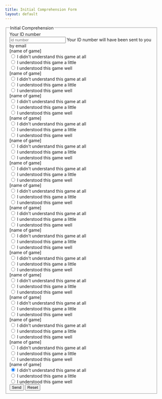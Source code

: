 ```yaml
---
title: Initial Comprehension Form
layout: default
---
```

<form class="form-horizontal">
<fieldset>

<!-- Form Name -->
<legend>Initial Comprehension</legend>

<!-- Text input-->
<div class="form-group">
  <label class="col-md-4 control-label" for="id">Your ID number</label>  
  <div class="col-md-4">
  <input id="id" name="id" type="text" placeholder="id number" class="form-control input-md" required="">
  <span class="help-block">Your ID number will have been sent to you by email</span>  
  </div>
</div>

<!-- Multiple Radios -->
<div class="form-group">
  <label class="col-md-4 control-label" for="name_of_game">[name of game]</label>
  <div class="col-md-4">
  <div class="radio">
    <label for="name_of_game-0">
      <input type="radio" name="name_of_game" id="name_of_game-0" value="not at all" checked="checked">
      I didn't understand this game at all
    </label>
	</div>
  <div class="radio">
    <label for="name_of_game-1">
      <input type="radio" name="name_of_game" id="name_of_game-1" value="a little">
      I understood this game a little
    </label>
	</div>
  <div class="radio">
    <label for="name_of_game-2">
      <input type="radio" name="name_of_game" id="name_of_game-2" value="well">
      I understood this game well
    </label>
	</div>
  </div>
</div>

<!-- Multiple Radios -->
<div class="form-group">
  <label class="col-md-4 control-label" for="name_of_game">[name of game]</label>
  <div class="col-md-4">
  <div class="radio">
    <label for="name_of_game-0">
      <input type="radio" name="name_of_game" id="name_of_game-0" value="not at all" checked="checked">
      I didn't understand this game at all
    </label>
	</div>
  <div class="radio">
    <label for="name_of_game-1">
      <input type="radio" name="name_of_game" id="name_of_game-1" value="a little">
      I understood this game a little
    </label>
	</div>
  <div class="radio">
    <label for="name_of_game-2">
      <input type="radio" name="name_of_game" id="name_of_game-2" value="well">
      I understood this game well
    </label>
	</div>
  </div>
</div>

<!-- Multiple Radios -->
<div class="form-group">
  <label class="col-md-4 control-label" for="name_of_game">[name of game]</label>
  <div class="col-md-4">
  <div class="radio">
    <label for="name_of_game-0">
      <input type="radio" name="name_of_game" id="name_of_game-0" value="not at all" checked="checked">
      I didn't understand this game at all
    </label>
	</div>
  <div class="radio">
    <label for="name_of_game-1">
      <input type="radio" name="name_of_game" id="name_of_game-1" value="a little">
      I understood this game a little
    </label>
	</div>
  <div class="radio">
    <label for="name_of_game-2">
      <input type="radio" name="name_of_game" id="name_of_game-2" value="well">
      I understood this game well
    </label>
	</div>
  </div>
</div>

<!-- Multiple Radios -->
<div class="form-group">
  <label class="col-md-4 control-label" for="name_of_game">[name of game]</label>
  <div class="col-md-4">
  <div class="radio">
    <label for="name_of_game-0">
      <input type="radio" name="name_of_game" id="name_of_game-0" value="not at all" checked="checked">
      I didn't understand this game at all
    </label>
	</div>
  <div class="radio">
    <label for="name_of_game-1">
      <input type="radio" name="name_of_game" id="name_of_game-1" value="a little">
      I understood this game a little
    </label>
	</div>
  <div class="radio">
    <label for="name_of_game-2">
      <input type="radio" name="name_of_game" id="name_of_game-2" value="well">
      I understood this game well
    </label>
	</div>
  </div>
</div>

<!-- Multiple Radios -->
<div class="form-group">
  <label class="col-md-4 control-label" for="name_of_game">[name of game]</label>
  <div class="col-md-4">
  <div class="radio">
    <label for="name_of_game-0">
      <input type="radio" name="name_of_game" id="name_of_game-0" value="not at all" checked="checked">
      I didn't understand this game at all
    </label>
	</div>
  <div class="radio">
    <label for="name_of_game-1">
      <input type="radio" name="name_of_game" id="name_of_game-1" value="a little">
      I understood this game a little
    </label>
	</div>
  <div class="radio">
    <label for="name_of_game-2">
      <input type="radio" name="name_of_game" id="name_of_game-2" value="well">
      I understood this game well
    </label>
	</div>
  </div>
</div>

<!-- Multiple Radios -->
<div class="form-group">
  <label class="col-md-4 control-label" for="name_of_game">[name of game]</label>
  <div class="col-md-4">
  <div class="radio">
    <label for="name_of_game-0">
      <input type="radio" name="name_of_game" id="name_of_game-0" value="not at all" checked="checked">
      I didn't understand this game at all
    </label>
	</div>
  <div class="radio">
    <label for="name_of_game-1">
      <input type="radio" name="name_of_game" id="name_of_game-1" value="a little">
      I understood this game a little
    </label>
	</div>
  <div class="radio">
    <label for="name_of_game-2">
      <input type="radio" name="name_of_game" id="name_of_game-2" value="well">
      I understood this game well
    </label>
	</div>
  </div>
</div>

<!-- Multiple Radios -->
<div class="form-group">
  <label class="col-md-4 control-label" for="name_of_game">[name of game]</label>
  <div class="col-md-4">
  <div class="radio">
    <label for="name_of_game-0">
      <input type="radio" name="name_of_game" id="name_of_game-0" value="not at all" checked="checked">
      I didn't understand this game at all
    </label>
	</div>
  <div class="radio">
    <label for="name_of_game-1">
      <input type="radio" name="name_of_game" id="name_of_game-1" value="a little">
      I understood this game a little
    </label>
	</div>
  <div class="radio">
    <label for="name_of_game-2">
      <input type="radio" name="name_of_game" id="name_of_game-2" value="well">
      I understood this game well
    </label>
	</div>
  </div>
</div>

<!-- Multiple Radios -->
<div class="form-group">
  <label class="col-md-4 control-label" for="name_of_game">[name of game]</label>
  <div class="col-md-4">
  <div class="radio">
    <label for="name_of_game-0">
      <input type="radio" name="name_of_game" id="name_of_game-0" value="not at all" checked="checked">
      I didn't understand this game at all
    </label>
	</div>
  <div class="radio">
    <label for="name_of_game-1">
      <input type="radio" name="name_of_game" id="name_of_game-1" value="a little">
      I understood this game a little
    </label>
	</div>
  <div class="radio">
    <label for="name_of_game-2">
      <input type="radio" name="name_of_game" id="name_of_game-2" value="well">
      I understood this game well
    </label>
	</div>
  </div>
</div>

<!-- Multiple Radios -->
<div class="form-group">
  <label class="col-md-4 control-label" for="name_of_game">[name of game]</label>
  <div class="col-md-4">
  <div class="radio">
    <label for="name_of_game-0">
      <input type="radio" name="name_of_game" id="name_of_game-0" value="not at all" checked="checked">
      I didn't understand this game at all
    </label>
	</div>
  <div class="radio">
    <label for="name_of_game-1">
      <input type="radio" name="name_of_game" id="name_of_game-1" value="a little">
      I understood this game a little
    </label>
	</div>
  <div class="radio">
    <label for="name_of_game-2">
      <input type="radio" name="name_of_game" id="name_of_game-2" value="well">
      I understood this game well
    </label>
	</div>
  </div>
</div>

<!-- Multiple Radios -->
<div class="form-group">
  <label class="col-md-4 control-label" for="name_of_game">[name of game]</label>
  <div class="col-md-4">
  <div class="radio">
    <label for="name_of_game-0">
      <input type="radio" name="name_of_game" id="name_of_game-0" value="not at all" checked="checked">
      I didn't understand this game at all
    </label>
	</div>
  <div class="radio">
    <label for="name_of_game-1">
      <input type="radio" name="name_of_game" id="name_of_game-1" value="a little">
      I understood this game a little
    </label>
	</div>
  <div class="radio">
    <label for="name_of_game-2">
      <input type="radio" name="name_of_game" id="name_of_game-2" value="well">
      I understood this game well
    </label>
	</div>
  </div>
</div>

<!-- Multiple Radios -->
<div class="form-group">
  <label class="col-md-4 control-label" for="name_of_game">[name of game]</label>
  <div class="col-md-4">
  <div class="radio">
    <label for="name_of_game-0">
      <input type="radio" name="name_of_game" id="name_of_game-0" value="not at all" checked="checked">
      I didn't understand this game at all
    </label>
	</div>
  <div class="radio">
    <label for="name_of_game-1">
      <input type="radio" name="name_of_game" id="name_of_game-1" value="a little">
      I understood this game a little
    </label>
	</div>
  <div class="radio">
    <label for="name_of_game-2">
      <input type="radio" name="name_of_game" id="name_of_game-2" value="well">
      I understood this game well
    </label>
	</div>
  </div>
</div>

<!-- Multiple Radios -->
<div class="form-group">
  <label class="col-md-4 control-label" for="name_of_game">[name of game]</label>
  <div class="col-md-4">
  <div class="radio">
    <label for="name_of_game-0">
      <input type="radio" name="name_of_game" id="name_of_game-0" value="not at all" checked="checked">
      I didn't understand this game at all
    </label>
	</div>
  <div class="radio">
    <label for="name_of_game-1">
      <input type="radio" name="name_of_game" id="name_of_game-1" value="a little">
      I understood this game a little
    </label>
	</div>
  <div class="radio">
    <label for="name_of_game-2">
      <input type="radio" name="name_of_game" id="name_of_game-2" value="well">
      I understood this game well
    </label>
	</div>
  </div>
</div>

<!-- Multiple Radios -->
<div class="form-group">
  <label class="col-md-4 control-label" for="name_of_game">[name of game]</label>
  <div class="col-md-4">
  <div class="radio">
    <label for="name_of_game-0">
      <input type="radio" name="name_of_game" id="name_of_game-0" value="not at all" checked="checked">
      I didn't understand this game at all
    </label>
	</div>
  <div class="radio">
    <label for="name_of_game-1">
      <input type="radio" name="name_of_game" id="name_of_game-1" value="a little">
      I understood this game a little
    </label>
	</div>
  <div class="radio">
    <label for="name_of_game-2">
      <input type="radio" name="name_of_game" id="name_of_game-2" value="well">
      I understood this game well
    </label>
	</div>
  </div>
</div>

<!-- Multiple Radios -->
<div class="form-group">
  <label class="col-md-4 control-label" for="name_of_game">[name of game]</label>
  <div class="col-md-4">
  <div class="radio">
    <label for="name_of_game-0">
      <input type="radio" name="name_of_game" id="name_of_game-0" value="not at all" checked="checked">
      I didn't understand this game at all
    </label>
	</div>
  <div class="radio">
    <label for="name_of_game-1">
      <input type="radio" name="name_of_game" id="name_of_game-1" value="a little">
      I understood this game a little
    </label>
	</div>
  <div class="radio">
    <label for="name_of_game-2">
      <input type="radio" name="name_of_game" id="name_of_game-2" value="well">
      I understood this game well
    </label>
	</div>
  </div>
</div>

<!-- Multiple Radios -->
<div class="form-group">
  <label class="col-md-4 control-label" for="name_of_game">[name of game]</label>
  <div class="col-md-4">
  <div class="radio">
    <label for="name_of_game-0">
      <input type="radio" name="name_of_game" id="name_of_game-0" value="not at all" checked="checked">
      I didn't understand this game at all
    </label>
	</div>
  <div class="radio">
    <label for="name_of_game-1">
      <input type="radio" name="name_of_game" id="name_of_game-1" value="a little">
      I understood this game a little
    </label>
	</div>
  <div class="radio">
    <label for="name_of_game-2">
      <input type="radio" name="name_of_game" id="name_of_game-2" value="well">
      I understood this game well
    </label>
	</div>
  </div>
</div>

<!-- Button (Double) -->
<div class="form-group">
  <label class="col-md-4 control-label" for="initial_comp_send_button"></label>
  <div class="col-md-8">
    <button id="initial_comp_send_button" name="initial_comp_send_button" class="btn btn-primary">Send</button>
    <button id="initial_comp_reset_button" name="initial_comp_reset_button" class="btn btn-default">Reset</button>
  </div>
</div>

</fieldset>
</form>
